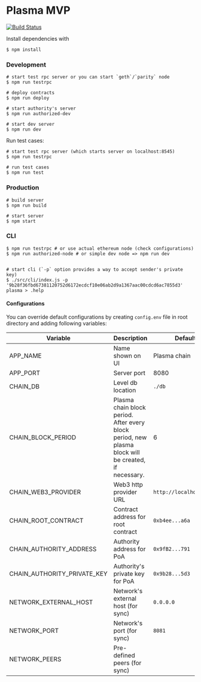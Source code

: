 # Plasma MVP

[![Build Status](https://travis-ci.org/voltairelabs/plasma.svg?branch=master)](https://travis-ci.org/voltairelabs/plasma)

Install dependencies with

```
$ npm install
```



### Development

```
# start test rpc server or you can start `geth`/`parity` node
$ npm run testrpc

# deploy contracts
$ npm run deploy

# start authority's server
$ npm run authorized-dev

# start dev server
$ npm run dev
```

Run test cases:

```
# start test rpc server (which starts server on localhost:8545)
$ npm run testrpc

# run test cases
$ npm run test
```

### Production

```
# build server
$ npm run build

# start server
$ npm start
```

### CLI

```
$ npm run testrpc # or use actual ethereum node (check configurations)
$ npm run authorized-node # or simple dev node => npm run dev


# start cli (`-p` option provides a way to accept sender's private key)
$ ./src/cli/index.js -p '9b28f36fbd67381120752d6172ecdcf10e06ab2d9a1367aac00cdcd6ac7855d3'
plasma > .help
```

#### Configurations

You can override default configurations by creating `config.env` file in root directory and adding following variables:

| Variable                    | Description                                                                                          | Default                 |
| --------------------------- | ---------------------------------------------------------------------------------------------------- | ----------------------- |
| APP_NAME                    | Name shown on UI                                                                                     | Plasma chain            |
| APP_PORT                    | Server port                                                                                          | 8080                    |
| CHAIN_DB                    | Level db location                                                                                    | `./db`                  |
| CHAIN_BLOCK_PERIOD          | Plasma chain block period. After every block period, new plasma block will be created, if necessary. | 6                       |
| CHAIN_WEB3_PROVIDER         | Web3 http provider URL                                                                               | `http://localhost:8545` |
| CHAIN_ROOT_CONTRACT         | Contract address for root contract                                                                   | `0xb4ee...a6a`          |
| CHAIN_AUTHORITY_ADDRESS     | Authority address for PoA                                                                            | `0x9fB2...791`          |
| CHAIN_AUTHORITY_PRIVATE_KEY | Authority's private key for PoA                                                                      | `0x9b28...5d3`          |
| NETWORK_EXTERNAL_HOST       | Network's external host (for sync)                                                                   | `0.0.0.0`               |
| NETWORK_PORT                | Network's port (for sync)                                                                            | `8081`                  |
| NETWORK_PEERS               | Pre-defined peers (for sync)                                                                         |                         |
